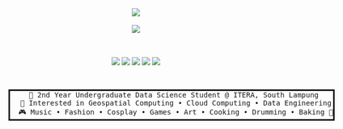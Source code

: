 <div align="center">
<img src="https://femboy.beauty/ejNpM"  />
<br><br>
<img src="https://femboy.beauty/Lzjqd"  />
<br><br><br>
  
[![](https://img.shields.io/badge/lastfm-E60023)](https://last.fm/user/deretwaktu)
[![](https://img.shields.io/badge/osu!-ff66ab)](https://osu.ppy.sh/users/11062015)
[![](https://img.shields.io/badge/twitter-1DA1F2)](https://twitter.com/seressu)
[![](https://img.shields.io/badge/instagram-5B51D8)](https://www.instagram.com/kahaoieruel/)
[![](https://img.shields.io/badge/twitch-833AB4)](https://www.twitch.tv/deretwaktu)
<br><br>
<pre style="display: inline-block; border:3px solid Black;">
  🌱 2nd Year Undergraduate Data Science Student @ ITERA, South Lampung 
  👀 Interested in Geospatial Computing • Cloud Computing • Data Engineering
  🎮 Music • Fashion • Cosplay • Games • Art • Cooking • Drumming • Baking 🍪
</pre>
</div>
